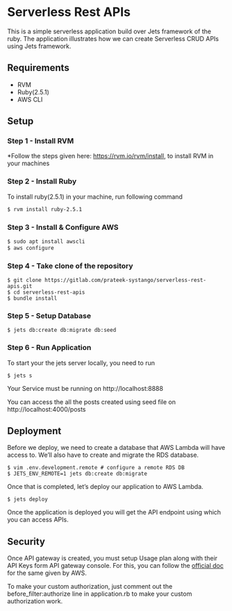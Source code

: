 # Serverless Rest APIs
This is a simple serverless application build over Jets framework of the ruby. The application illustrates how we can create Serverless CRUD APIs using Jets framework.
## Requirements
* RVM
* Ruby(2.5.1)
* AWS CLI

## Setup

### Step 1 - Install RVM
*Follow the steps given here: https://rvm.io/rvm/install, to install RVM in your machines

### Step 2 - Install Ruby
To install ruby(2.5.1) in your machine, run following command
```sh
$ rvm install ruby-2.5.1
```
### Step 3 - Install & Configure AWS
```sh
$ sudo apt install awscli
$ aws configure
```

### Step 4 - Take clone of the repository

```ruby_on_rails
$ git clone https://gitlab.com/prateek-systango/serverless-rest-apis.git
$ cd serverless-rest-apis
$ bundle install
```

### Step 5 - Setup Database

```ruby_on_rails
$ jets db:create db:migrate db:seed
```
### Step 6 - Run Application

To start your the jets server locally, you need to run

```ruby_on_rails
$ jets s
```
Your Service must be running on http://localhost:8888

You can access the all the posts created using seed file on http://localhost:4000/posts

## Deployment
 Before we deploy, we need to create a database that AWS Lambda will have access to. 
 We’ll also have to create and migrate the RDS database.
```ruby_on_rails
$ vim .env.development.remote # configure a remote RDS DB
$ JETS_ENV_REMOTE=1 jets db:create db:migrate
```
Once that is completed, let’s deploy our application to AWS Lambda.

```ruby_on_rails
$ jets deploy
```

Once the application is deployed you will get the API endpoint using which you can access  APIs.

## Security

Once API gateway is created, you must setup Usage plan along with their API Keys form API gateway console. For this, you can follow the [official doc](https://docs.aws.amazon.com/apigateway/latest/developerguide/api-gateway-setup-api-key-with-console.html) for the same given by AWS.

To make your custom authorization, just comment out the before_filter:authorize line in application.rb to make your custom authorization work.
